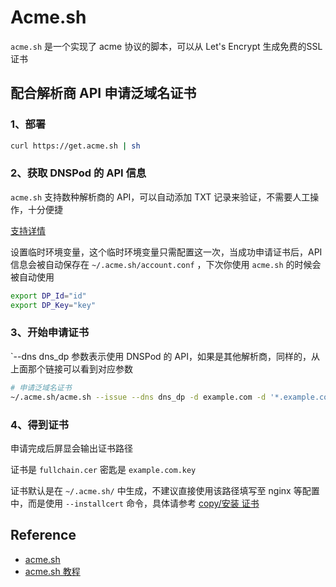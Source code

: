 # Acme.sh

`acme.sh` 是一个实现了 acme 协议的脚本，可以从 Let's Encrypt 生成免费的SSL证书

## 配合解析商 API 申请泛域名证书

### 1、部署

```sh
curl https://get.acme.sh | sh
```

### 2、获取 DNSPod 的 API 信息

`acme.sh` 支持数种解析商的 API，可以自动添加 TXT 记录来验证，不需要人工操作，十分便捷

[支持详情](https://github.com/acmesh-official/acme.sh/blob/master/dnsapi/README.md)

设置临时环境变量，这个临时环境变量只需配置这一次，当成功申请证书后，API 信息会被自动保存在 `~/.acme.sh/account.conf` ，下次你使用 `acme.sh` 的时候会被自动使用

```sh
export DP_Id="id"
export DP_Key="key"
```

### 3、开始申请证书

`--dns dns_dp 参数表示使用 DNSPod 的 API，如果是其他解析商，同样的，从上面那个链接可以看到对应参数

```sh
# 申请泛域名证书
~/.acme.sh/acme.sh --issue --dns dns_dp -d example.com -d '*.example.com'
```

### 4、得到证书

申请完成后屏显会输出证书路径

证书是 `fullchain.cer`
密匙是 `example.com.key`

证书默认是在 `~/.acme.sh/` 中生成，不建议直接使用该路径填写至 nginx 等配置中，而是使用 `--installcert` 命令，具体请参考 [copy/安装 证书](https://github.com/acmesh-official/acme.sh/wiki/%E8%AF%B4%E6%98%8E#3-copy%E5%AE%89%E8%A3%85-%E8%AF%81%E4%B9%A6)



## Reference

- [acme.sh](https://github.com/acmesh-official/acme.sh/wiki/%E8%AF%B4%E6%98%8E)
- [acme.sh 教程](https://moe.best/tutorial/acme-le-wc.html)
